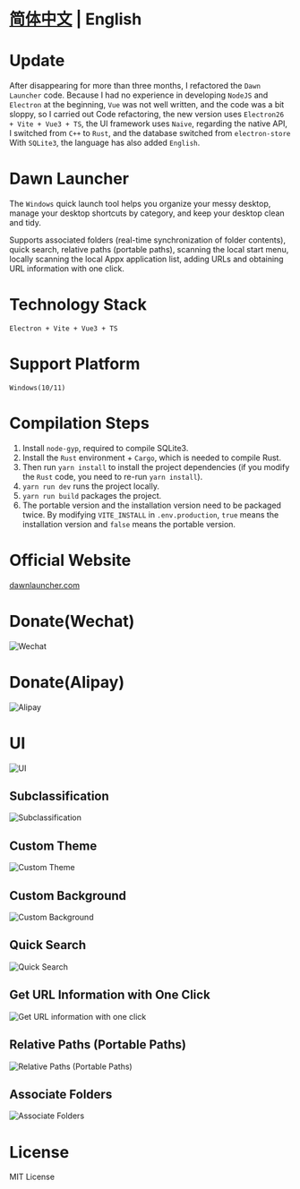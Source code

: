# [简体中文](https://github.com/fanchenio/DawnLauncher) | English

# Update

After disappearing for more than three months, I refactored the `Dawn Launcher` code. Because I had no experience in developing `NodeJS` and `Electron` at the beginning, `Vue` was not well written, and the code was a bit sloppy, so I carried out Code refactoring, the new version uses `Electron26 + Vite + Vue3 + TS`, the UI framework uses `Naive`, regarding the native API, I switched from `C++` to `Rust`, and the database switched from `electron-store` With `SQLite3`, the language has also added `English`.

# Dawn Launcher

The `Windows` quick launch tool helps you organize your messy desktop, manage your desktop shortcuts by category, and keep your desktop clean and tidy.

Supports associated folders (real-time synchronization of folder contents), quick search, relative paths (portable paths), scanning the local start menu, locally scanning the local Appx application list, adding URLs and obtaining URL information with one click.

# Technology Stack

`Electron + Vite + Vue3 + TS`

# Support Platform

`Windows(10/11)`

# Compilation Steps

1. Install `node-gyp`, required to compile SQLite3.
2. Install the `Rust` environment + `Cargo`, which is needed to compile Rust.
3. Then run `yarn install` to install the project dependencies (if you modify the `Rust` code, you need to re-run `yarn install`).
4. `yarn run dev` runs the project locally.
5. `yarn run build` packages the project.
6. The portable version and the installation version need to be packaged twice. By modifying `VITE_INSTALL` in `.env.production`, `true` means the installation version and `false` means the portable version.

# Official Website

[dawnlauncher.com](https://dawnlauncher.com/)

# Donate(Wechat)

![Wechat](/images/wechat.png)

# Donate(Alipay)

![Alipay](/images/alipay.png)

# UI

![UI](/images/soft1.png)

## Subclassification

![Subclassification](/images/soft2.png)

## Custom Theme

![Custom Theme](/images/soft3.png)

## Custom Background

![Custom Background](/images/soft4.png)

## Quick Search

![Quick Search](/images/soft5.png)

## Get URL Information with One Click

![Get URL information with one click](/images/soft6.webp)

## Relative Paths (Portable Paths)

![Relative Paths (Portable Paths)](/images/soft7.png)

## Associate Folders

![Associate Folders](/images/soft8.webp)

# License

MIT License
